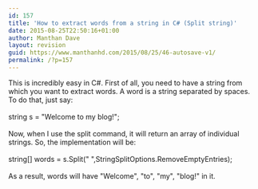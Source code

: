 ```yaml
---
id: 157
title: 'How to extract words from a string in C# (Split string)'
date: 2015-08-25T22:50:16+01:00
author: Manthan Dave
layout: revision
guid: https://www.manthanhd.com/2015/08/25/46-autosave-v1/
permalink: /?p=157
---
```

This is incredibly easy in C#. First of all, you need to have a string from which you want to extract words. A word is a string separated by spaces. To do that, just say:<br /><br />string s = "Welcome to my blog!";<br /><br />Now, when I use the split command, it will return an array of individual strings. So, the implementation will be:<br /><br />string[] words = s.Split(" ",StringSplitOptions.RemoveEmptyEntries);<br /><br />As a result, words will have "Welcome", "to", "my", "blog!" in it.